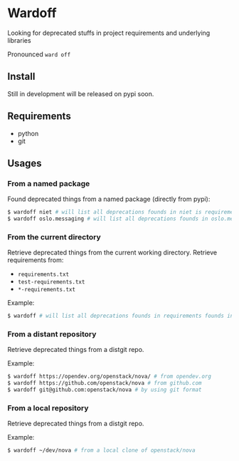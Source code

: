 # Wardoff

Looking for deprecated stuffs in project requirements and underlying libraries

Pronounced `ward off`

## Install

Still in development will be released on pypi soon.

## Requirements

- python
- git

## Usages

### From a named package

Found deprecated things from a named package (directly from pypi):

```sh
$ wardoff niet # will list all deprecations founds in niet is requirements
$ wardoff oslo.messaging # will list all deprecations founds in oslo.messaging is requirements
```

### From the current directory

Retrieve deprecated things from the current working directory.
Retrieve requirements from:
- `requirements.txt`
- `test-requirements.txt`
- `*-requirements.txt`

Example:

```sh
$ wardoff # will list all deprecations founds in requirements founds in current directory
```

### From a distant repository

Retrieve deprecated things from a distgit repo.

Example:

```sh
$ wardoff https://opendev.org/openstack/nova/ # from opendev.org
$ wardoff https://github.com/openstack/nova # from github.com
$ wardoff git@github.com:openstack/nova # by using git format
```

### From a local repository

Retrieve deprecated things from a distgit repo.

Example:

```sh
$ wardoff ~/dev/nova # from a local clone of openstack/nova
```
